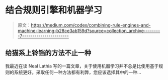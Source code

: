 # 结合规则引擎和机器学习

> 原文：<https://medium.com/codex/combining-rule-engines-and-machine-learning-b28ce3ab159d?source=collection_archive---------7----------------------->

## 给猫系上铃铛的方法不止一种

我最近在读 Neal Lathia 写的一篇文章，关于使用机器学习并不总是比使用基于规则的系统更好。采取任何一种方法都有利弊，您应该选择其中的一种…